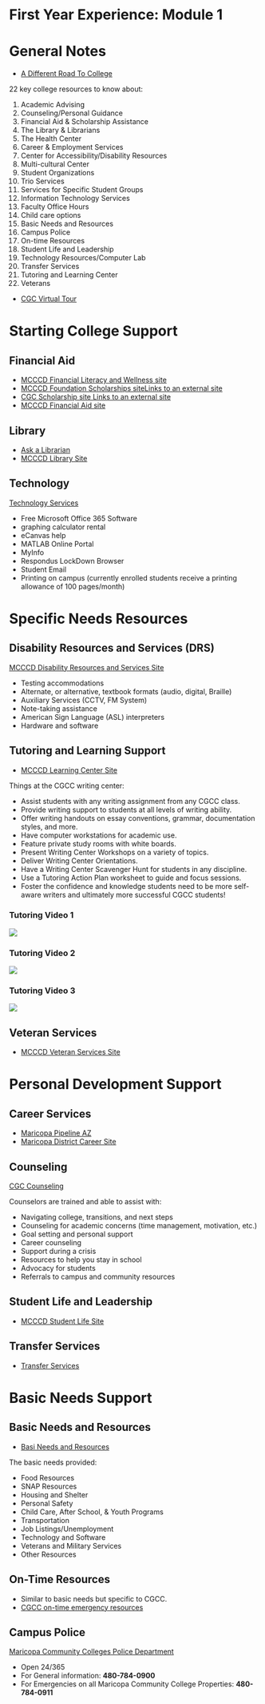 # First Year Experience: Module 1

# General Notes

- [A Different Road To College](https://openoregon.pressbooks.pub/collegetransition/chapter/chapter-10/)

22 key college resources to know about:

1. Academic Advising
2. Counseling/Personal Guidance
3. Financial Aid & Scholarship Assistance
4. The Library & Librarians
5. The Health Center
6. Career & Employment Services
7. Center for Accessibility/Disability Resources
8. Multi-cultural Center
9. Student Organizations
10. Trio Services
11. Services for Specific Student Groups
12. Information Technology Services
13. Faculty Office Hours
14. Child care options
15. Basic Needs and Resources
16. Campus Police
17. On-time Resources
18. Student Life and Leadership
19. Technology Resources/Computer Lab
20. Transfer Services
21. Tutoring and Learning Center
22. Veterans

- [CGC Virtual Tour](https://www.youtube.com/watch?v=-xiWBMsgUQ0)
                 
# Starting College Support

## Financial Aid

- [MCCCD Financial Literacy and Wellness site](https://www.maricopa.edu/future-students/financial-aid/financial-literacy-wellness)
- [MCCCD Foundation Scholarships siteLinks to an external site](https://mcccd.scholarships.ngwebsolutions.com/CMXAdmin/Cmx_Content.aspx?cpId=1395)
- [CGC Scholarship site Links to an external site](https://www.cgc.edu/admissions/financial-aid/scholarships/cgcc-scholarship-applications)
- [MCCCD Financial Aid site](https://www.maricopa.edu/future-students/financial-aid)

## Library

- [Ask a Librarian](https://maricopa.libanswers.com/widget_standalone.php?hash=7c4e97f0237bc84fd87883de478f849b)
- [MCCCD Library Site](https://libguides.maricopa.edu/libraries)

## Technology

[Technology Services](https://www.cgc.edu/student-resources/technology-resources)

- Free Microsoft Office 365 Software
- graphing calculator rental
- eCanvas help
- MATLAB Online Portal
- MyInfo
- Respondus LockDown Browser
- Student Email
- Printing on campus (currently enrolled students receive a printing allowance
  of 100 pages/month)

# Specific Needs Resources

## Disability Resources and Services (DRS)

[MCCCD Disability Resources and Services Site](https://district.maricopa.edu/consumer-information/disability-resources)

- Testing accommodations
- Alternate, or alternative, textbook formats (audio, digital, Braille)
- Auxiliary Services (CCTV, FM System)
- Note-taking assistance
- American Sign Language (ASL) interpreters
- Hardware and software

## Tutoring and Learning Support

- [MCCCD Learning Center Site](https://www.maricopa.edu/students/academic-support/learning-centers)

Things at the CGCC writing center:

- Assist students with any writing assignment from any CGCC class.
- Provide writing support to students at all levels of writing ability.
- Offer writing handouts on essay conventions, grammar, documentation styles,
  and more.
- Have computer workstations for academic use.
- Feature private study rooms with white boards.
- Present Writing Center Workshops on a variety of topics.
- Deliver Writing Center Orientations.
- Have a Writing Center Scavenger Hunt for students in any discipline.
- Use a Tutoring Action Plan worksheet to guide and focus sessions.
- Foster the confidence and knowledge students need to be more self-aware
  writers and ultimately more successful CGCC students!

### Tutoring Video 1

[![](https://imgs.search.brave.com/c9np5ZH9H_WN-fI3QOS40FN5G7oGejjgKDmy9NXWaGE/rs:fit:844:225:1/g:ce/aHR0cHM6Ly90c2Ux/Lm1tLmJpbmcubmV0/L3RoP2lkPU9JUC5J/cWNWQXJJU3ZDcXpF/Vk55MVZOSW53SGFF/SyZwaWQ9QXBp)](https://www.youtube.com/watch?v=321PtYs9thc)

### Tutoring Video 2

[![](https://imgs.search.brave.com/c9np5ZH9H_WN-fI3QOS40FN5G7oGejjgKDmy9NXWaGE/rs:fit:844:225:1/g:ce/aHR0cHM6Ly90c2Ux/Lm1tLmJpbmcubmV0/L3RoP2lkPU9JUC5J/cWNWQXJJU3ZDcXpF/Vk55MVZOSW53SGFF/SyZwaWQ9QXBp)](https://www.youtube.com/watch?v=oXe5dR04htE)

### Tutoring Video 3

[![](https://imgs.search.brave.com/c9np5ZH9H_WN-fI3QOS40FN5G7oGejjgKDmy9NXWaGE/rs:fit:844:225:1/g:ce/aHR0cHM6Ly90c2Ux/Lm1tLmJpbmcubmV0/L3RoP2lkPU9JUC5J/cWNWQXJJU3ZDcXpF/Vk55MVZOSW53SGFF/SyZwaWQ9QXBp)](https://www.youtube.com/watch?v=nEi0ZMcEV2s)

## Veteran Services

- [MCCCD Veteran Services Site](https://www.maricopa.edu/future-students/veterans-active-duty)

# Personal Development Support

## Career Services

- [Maricopa Pipeline AZ](https://mcccd.pipelineaz.com/)
- [Maricopa District Career Site](https://www.maricopa.edu/current-students/support-services/career-services)

## Counseling

[CGC Counseling](https://www.cgc.edu/student-resources/counseling/appointments)

Counselors are trained and able to assist with:

- Navigating college, transitions, and next steps
- Counseling for academic concerns (time management, motivation, etc.)
- Goal setting and personal support
- Career counseling
- Support during a crisis
- Resources to help you stay in school
- Advocacy for students
- Referrals to campus and community resources 

## Student Life and Leadership

- [MCCCD Student Life Site](https://my.maricopa.edu/get-involved/student-life)

## Transfer Services

- [Transfer Services](https://www.cgc.edu/admissions/transfers)

# Basic Needs Support

## Basic Needs and Resources

- [Basi Needs and Resources](https://www.maricopa.edu/community-business/basic-needs)

The basic needs provided:


- Food Resources      
- SNAP Resources
- Housing and Shelter
- Personal Safety
- Child Care, After School, & Youth Programs
- Transportation
- Job Listings/Unemployment
- Technology and Software
- Veterans and Military Services
- Other Resources

## On-Time Resources

- Similar to basic needs but specific to CGCC.
- [CGCC on-time emergency resources](https://www.cgc.edu/student-resources/student-basic-needs)

## Campus Police

[Maricopa Community Colleges Police Department](https://police.maricopa.edu/)

- Open 24/365
- For General information: **480-784-0900**
- For Emergencies on all Maricopa Community College Properties: **480-784-0911**